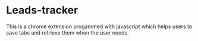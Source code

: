 # Leads-tracker

This is a chrome extension progammed with javascript which helps users to save tabs and retrieve them when the user needs. 
